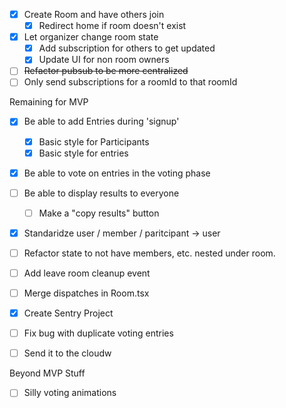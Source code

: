 - [x] Create Room and have others join
    - [x] Redirect home if room doesn't exist
- [x] Let organizer change room state
    - [x] Add subscription for others to get updated
    - [x] Update UI for non room owners
- [ ] ~~Refactor pubsub to be more centralized~~ 
- [ ] Only send subscriptions for a roomId to that roomId

Remaining for MVP

- [x] Be able to add Entries during 'signup'
    - [x] Basic style for Participants
    - [x] Basic style for entries
- [x] Be able to vote on entries in the voting phase
- [ ] Be able to display results to everyone
    - [ ] Make a "copy results" button
- [x] Standaridze user / member / paritcipant -> user
- [ ] Refactor state to not have members, etc. nested under room. 
- [ ] Add leave room cleanup event
- [ ] Merge dispatches in Room.tsx
- [x] Create Sentry Project
- [ ] Fix bug with duplicate voting entries
- [ ] Send it to the cloudw


Beyond MVP Stuff

- [ ] Silly voting animations